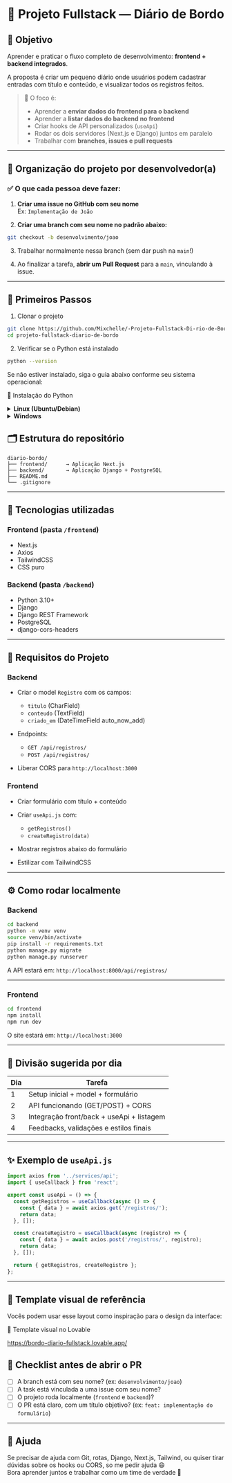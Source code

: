 
# 🚀 Projeto Fullstack — Diário de Bordo

## 🧠 Objetivo

Aprender e praticar o fluxo completo de desenvolvimento: **frontend + backend integrados**.

A proposta é criar um pequeno diário onde usuários podem cadastrar entradas com título e conteúdo, e visualizar todos os registros feitos.

> 🎯 O foco é:  
> - Aprender a **enviar dados do frontend para o backend**  
> - Aprender a **listar dados do backend no frontend**  
> - Criar hooks de API personalizados (`useApi`)  
> - Rodar os dois servidores (Next.js e Django) juntos em paralelo  
> - Trabalhar com **branches, issues e pull requests**

---


## 👤 Organização do projeto por desenvolvedor(a)

### ✅ O que cada pessoa deve fazer:

1. **Criar uma issue no GitHub com seu nome**  
   Ex: `Implementação de João`

2. **Criar uma branch com seu nome no padrão abaixo:**

```bash
git checkout -b desenvolvimento/joao
```

3. Trabalhar normalmente nessa branch (sem dar push na `main`!)

4. Ao finalizar a tarefa, **abrir um Pull Request** para a `main`, vinculando à issue.

---

## 🧱 Primeiros Passos
1. Clonar o projeto


```bash
git clone https://github.com/Mixchelle/-Projeto-Fullstack-Di-rio-de-Bordo.git
cd projeto-fullstack-diario-de-bordo

```

2. Verificar se o Python está instalado

```bash
python --version
```
Se não estiver instalado, siga o guia abaixo conforme seu sistema operacional:

🔧 Instalação do Python
<details> <summary><strong>Linux (Ubuntu/Debian)</strong></summary>
   
```bash
sudo apt update
sudo apt install python3 python3-venv python3-pip
```

</details> <details> <summary><strong>Windows</strong></summary>
Baixe o instalador em: https://www.python.org/downloads/windows/

Execute o instalador e marque a opção "Add Python to PATH"

Finalize a instalação

Teste no terminal (cmd):

```bash
python --version
```
</details>


## 🗂️ Estrutura do repositório

```
diario-bordo/
├── frontend/      → Aplicação Next.js
├── backend/       → Aplicação Django + PostgreSQL
├── README.md
└── .gitignore
```

---

## 🔧 Tecnologias utilizadas

### Frontend (pasta `/frontend`)
- Next.js
- Axios
- TailwindCSS
- CSS puro

### Backend (pasta `/backend`)
- Python 3.10+
- Django
- Django REST Framework
- PostgreSQL
- django-cors-headers

---

## 📝 Requisitos do Projeto

### Backend
- Criar o model `Registro` com os campos:
  - `titulo` (CharField)
  - `conteudo` (TextField)
  - `criado_em` (DateTimeField auto_now_add)

- Endpoints:
  - `GET /api/registros/`
  - `POST /api/registros/`

- Liberar CORS para `http://localhost:3000`

### Frontend
- Criar formulário com título + conteúdo
- Criar `useApi.js` com:
  - `getRegistros()`
  - `createRegistro(data)`

- Mostrar registros abaixo do formulário
- Estilizar com TailwindCSS

---

## ⚙️ Como rodar localmente

### Backend

```bash
cd backend
python -m venv venv
source venv/bin/activate
pip install -r requirements.txt
python manage.py migrate
python manage.py runserver
```

A API estará em: `http://localhost:8000/api/registros/`

---

### Frontend

```bash
cd frontend
npm install
npm run dev
```

O site estará em: `http://localhost:3000`

---

## 🧠 Divisão sugerida por dia

| Dia | Tarefa                                  |
|-----|------------------------------------------|
| 1   | Setup inicial + model + formulário       |
| 2   | API funcionando (GET/POST) + CORS        |
| 3   | Integração front/back + useApi + listagem|
| 4   | Feedbacks, validações e estilos finais   |

---

## ✨ Exemplo de `useApi.js`

```js
import axios from '../services/api';
import { useCallback } from 'react';

export const useApi = () => {
  const getRegistros = useCallback(async () => {
    const { data } = await axios.get('/registros/');
    return data;
  }, []);

  const createRegistro = useCallback(async (registro) => {
    const { data } = await axios.post('/registros/', registro);
    return data;
  }, []);

  return { getRegistros, createRegistro };
};
```

---


## 🧾 Template visual de referência

Vocês podem usar esse layout como inspiração para o design da interface:

🔗 Template visual no Lovable

https://bordo-diario-fullstack.lovable.app/



## 🧾 Checklist antes de abrir o PR

- [ ] A branch está com seu nome? (ex: `desenvolvimento/joao`)
- [ ] A task está vinculada a uma issue com seu nome?
- [ ] O projeto roda localmente (`frontend` e `backend`)?
- [ ] O PR está claro, com um título objetivo? (ex: `feat: implementação do formulário`)

---

## 🤝 Ajuda

Se precisar de ajuda com Git, rotas, Django, Next.js, Tailwind, ou quiser tirar dúvidas sobre os hooks ou CORS, so me pedir ajuda 😄  
Bora aprender juntos e trabalhar como um time de verdade 🚀
```
